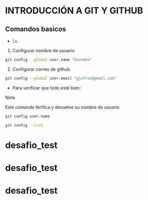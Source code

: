 # INTRODUCCIÓN A GIT Y GITHUB 


 ## Comandos basicos

 - `ls` 

 1. Configurar nombre de usuario

 ```bash
git config --global user.name "Gannoko"
```
2. Configurar correo de github

```bash
git config --global user.email "gjofren@gmail.com"
```

- Para verificar que todo esté bien:

> [!NOTE]
> Este comando ferifica y devuelve su nombre de usuario

```bash
git config user.name
```
```bash
git config --list
```
# desafio_test
# desafio_test
# desafio_test
